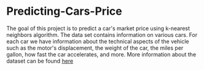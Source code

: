 # Predicting-Cars-Price

The goal of this project is to predict a car's market price using k-nearest neighbors algorithm. The data set contains information on various cars. For each car we have information about the technical aspects of the vehicle such as the motor's displacement, the weight of the car, the miles per gallon, how fast the car accelerates, and more. More information about the dataset can be found [here](https://archive.ics.uci.edu/ml/datasets/automobile)
